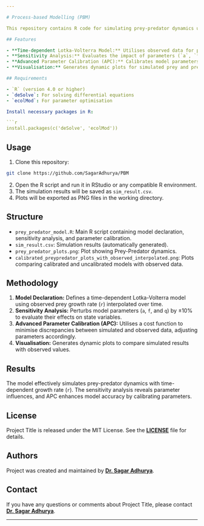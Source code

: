```yaml
---

# Process-based Modelling (PBM)

This repository contains R code for simulating prey-predator dynamics using a time-dependent Lotka-Volterra model. The model incorporates observed data for prey growth rate (`r`) through interpolation and performs sensitivity analysis and parameter calibration using Advanced Parameter Calibration (APC).

## Features

- **Time-dependent Lotka-Volterra Model:** Utilises observed data for prey growth rate (`r`) using interpolation.
- **Sensitivity Analysis:** Evaluates the impact of parameters (`a`, `f`, and `q`) on state variables (Prey and Predator) using mean, mean square root, and mean absolute sensitivity indices.
- **Advanced Parameter Calibration (APC):** Calibrates model parameters to observed data, minimising the cost function.
- **Visualisation:** Generates dynamic plots for simulated prey and predator populations compared with observed data.

## Requirements

- `R` (version 4.0 or higher)
- `deSolve`: For solving differential equations
- `ecolMod`: For parameter optimisation

Install necessary packages in R:

```r
install.packages(c('deSolve', 'ecolMod'))
```

## Usage

1. Clone this repository:

```sh
git clone https://github.com/SagarAdhurya/PBM
```

2. Open the R script and run it in RStudio or any compatible R environment.
3. The simulation results will be saved as `sim_result.csv`.
4. Plots will be exported as PNG files in the working directory.

## Structure

- `prey_predator_model.R`: Main R script containing model declaration, sensitivity analysis, and parameter calibration.
- `sim_result.csv`: Simulation results (automatically generated).
- `prey_predator_plots.png`: Plot showing Prey-Predator dynamics.
- `calibrated_preypredator_plots_with_observed_interpolated.png`: Plots comparing calibrated and uncalibrated models with observed data.

## Methodology

1. **Model Declaration:** Defines a time-dependent Lotka-Volterra model using observed prey growth rate (`r`) interpolated over time.
2. **Sensitivity Analysis:** Perturbs model parameters (`a`, `f`, and `q`) by ±10% to evaluate their effects on state variables.
3. **Advanced Parameter Calibration (APC):** Utilises a cost function to minimise discrepancies between simulated and observed data, adjusting parameters accordingly.
4. **Visualisation:** Generates dynamic plots to compare simulated results with observed values.

## Results

The model effectively simulates prey-predator dynamics with time-dependent growth rate (`r`). The sensitivity analysis reveals parameter influences, and APC enhances model accuracy by calibrating parameters.

## License

Project Title is released under the MIT License. See the **[LICENSE](https://github.com/SagarAdhurya/PBM/blob/main/LICENSE)** file for details.

## Authors

Project was created and maintained by **[Dr. Sagar Adhurya](https://github.com/SagarAdhurya)**.

## **Contact**

If you have any questions or comments about Project Title, please contact **[Dr. Sagar Adhurya](mailto:sagaradhurya@gmail.com)**.

---
```

